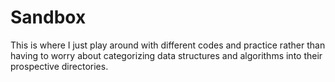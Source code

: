 # Sandbox #
This is where I just play around with different codes and practice rather than having to worry about categorizing data structures and algorithms into their prospective directories.
